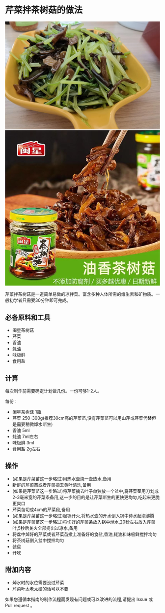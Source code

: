 # 芹菜拌茶树菇的做法

![芹菜拌茶树菇成品](./芹菜拌茶树菇.jpg)
![闽星茶树菇](./闽星茶树菇.jpg)

芹菜拌茶树菇是一道简单易做的凉拌菜。富含多种人体所需的维生素和矿物质。一般初学者只需要30分钟即可完成。

## 必备原料和工具

- 闽星茶树菇
- 芹菜
- 香油
- 蚝油
- 味极鲜
- 食用盐

## 计算

每次制作前需要确定计划做几份。一份可够1-2人。

每份：

- 闽星茶树菇 1瓶
- 芹菜 250-300g(推荐30cm高的芹菜苗,没有芹菜苗可以用山芹或芹菜代替但是需要稍微焯水断生)
- 香油 5ml
- 蚝油 7ml左右
- 味极鲜 3ml
- 食用盐 2g左右

## 操作

- (如果是芹菜苗这一步略过)用热水壶烧一壶热水,备用
- 新鲜的芹菜苗或者芹菜摘去黄叶清洗,备用
- (如果是芹菜苗这一步略过)将芹菜摘去叶子单独放一个盆中,将芹菜茎用刀划成2-3毫米宽的芹菜条备用,这一步的目的是让芹菜断生的更快更均匀,吃起来更脆更爽口
- 芹菜苗切成4cm的芹菜段,备用
- (如果是芹菜苗这一步略过)起锅开火,将热水壶的开水倒入锅中待水起泡沸腾
- (如果是芹菜苗这一步略过)将切好的芹菜条放入锅中焯水,20秒左右放入芹菜叶,5秒后关火全部捞出过凉水,备用
- 将盆中焯好的芹菜或者芹菜苗撒上准备好的食盐,香油,耗油和味极鲜搅拌均匀
- 将茶树菇倒入盆中搅拌均匀
- 装盘
- 开吃

## 附加内容

- 焯水时的水位需要没过芹菜
- 芹菜叶太老太硬的话可以不要

如果您遵循本指南的制作流程而发现有问题或可以改进的流程,请提出 Issue 或 Pull request 。

